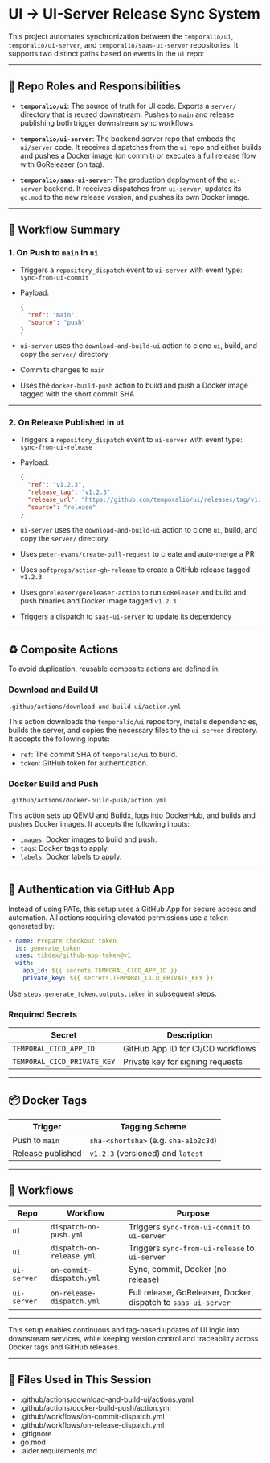 # UI → UI-Server Release Sync System

This project automates synchronization between the `temporalio/ui`, `temporalio/ui-server`, and `temporalio/saas-ui-server` repositories. It supports two distinct paths based on events in the `ui` repo:

---

## 🧭 Repo Roles and Responsibilities

* **`temporalio/ui`**: The source of truth for UI code. Exports a `server/` directory that is reused downstream. Pushes to `main` and release publishing both trigger downstream sync workflows.

* **`temporalio/ui-server`**: The backend server repo that embeds the `ui/server` code. It receives dispatches from the `ui` repo and either builds and pushes a Docker image (on commit) or executes a full release flow with GoReleaser (on tag).

* **`temporalio/saas-ui-server`**: The production deployment of the `ui-server` backend. It receives dispatches from `ui-server`, updates its `go.mod` to the new release version, and pushes its own Docker image.

---

## 🚀 Workflow Summary

### 1. **On Push to `main` in `ui`**

* Triggers a `repository_dispatch` event to `ui-server` with event type: `sync-from-ui-commit`
* Payload:

  ```json
  {
    "ref": "main",
    "source": "push"
  }
  ```
* `ui-server` uses the `download-and-build-ui` action to clone `ui`, build, and copy the `server/` directory
* Commits changes to `main`
* Uses the `docker-build-push` action to build and push a Docker image tagged with the short commit SHA

---

### 2. **On Release Published in `ui`**

* Triggers a `repository_dispatch` event to `ui-server` with event type: `sync-from-ui-release`
* Payload:

  ```json
  {
    "ref": "v1.2.3",
    "release_tag": "v1.2.3",
    "release_url": "https://github.com/temporalio/ui/releases/tag/v1.2.3",
    "source": "release"
  }
  ```
* `ui-server` uses the `download-and-build-ui` action to clone `ui`, build, and copy the `server/` directory
* Uses `peter-evans/create-pull-request` to create and auto-merge a PR
* Uses `softprops/action-gh-release` to create a GitHub release tagged `v1.2.3`
* Uses `goreleaser/goreleaser-action` to run `GoReleaser` and build and push binaries and Docker image tagged `v1.2.3`
* Triggers a dispatch to `saas-ui-server` to update its dependency

---

## ♻️ Composite Actions

To avoid duplication, reusable composite actions are defined in:

### Download and Build UI

```
.github/actions/download-and-build-ui/action.yml
```

This action downloads the `temporalio/ui` repository, installs dependencies, builds the server, and copies the necessary files to the `ui-server` directory. It accepts the following inputs:
- `ref`: The commit SHA of `temporalio/ui` to build.
- `token`: GitHub token for authentication.

### Docker Build and Push

```
.github/actions/docker-build-push/action.yml
```

This action sets up QEMU and Buildx, logs into DockerHub, and builds and pushes Docker images. It accepts the following inputs:
- `images`: Docker images to build and push.
- `tags`: Docker tags to apply.
- `labels`: Docker labels to apply.

---

## 🔧 Authentication via GitHub App

Instead of using PATs, this setup uses a GitHub App for secure access and automation. All actions requiring elevated permissions use a token generated by:

```yaml
- name: Prepare checkout token
  id: generate_token
  uses: tibdex/github-app-token@v1
  with:
    app_id: ${{ secrets.TEMPORAL_CICD_APP_ID }}
    private_key: ${{ secrets.TEMPORAL_CICD_PRIVATE_KEY }}
```

Use `steps.generate_token.outputs.token` in subsequent steps.

### Required Secrets

| Secret                      | Description                       |
| --------------------------- | --------------------------------- |
| `TEMPORAL_CICD_APP_ID`      | GitHub App ID for CI/CD workflows |
| `TEMPORAL_CICD_PRIVATE_KEY` | Private key for signing requests  |

---

## 📦 Docker Tags

| Trigger           | Tagging Scheme                        |
| ----------------- | ------------------------------------- |
| Push to `main`    | `sha-<shortsha>` (e.g. `sha-a1b2c3d`) |
| Release published | `v1.2.3` (versioned) and `latest`     |

---

## 📁 Workflows

| Repo        | Workflow                  | Purpose                                                        |
| ----------- | ------------------------- | -------------------------------------------------------------- |
| `ui`        | `dispatch-on-push.yml`    | Triggers `sync-from-ui-commit` to `ui-server`                  |
| `ui`        | `dispatch-on-release.yml` | Triggers `sync-from-ui-release` to `ui-server`                 |
| `ui-server` | `on-commit-dispatch.yml`  | Sync, commit, Docker (no release)                              |
| `ui-server` | `on-release-dispatch.yml` | Full release, GoReleaser, Docker, dispatch to `saas-ui-server` |

---

This setup enables continuous and tag-based updates of UI logic into downstream services, while keeping version control and traceability across Docker tags and GitHub releases.

---

## 📄 Files Used in This Session

- .github/actions/download-and-build-ui/actions.yaml
- .github/actions/docker-build-push/action.yml
- .github/workflows/on-commit-dispatch.yml
- .github/workflows/on-release-dispatch.yml
- .gitignore
- go.mod
- .aider.requirements.md

